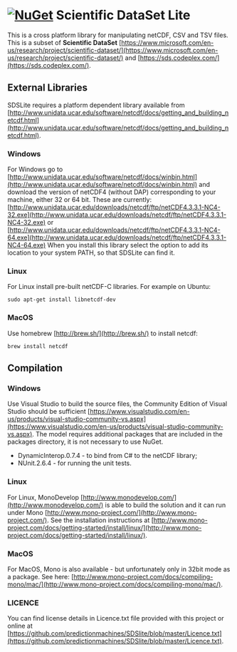 [![NuGet](https://img.shields.io/nuget/v/SDSCore.svg?style=flat)](https://www.nuget.org/packages/SDSCore/)
Scientific DataSet Lite
=======================

This is a cross platform library for manipulating netCDF, CSV and TSV files.
This is a subset of **Scientific DataSet** [https://www.microsoft.com/en-us/research/project/scientific-dataset/](https://www.microsoft.com/en-us/research/project/scientific-dataset/) and [https://sds.codeplex.com/](https://sds.codeplex.com/).

External Libraries
------------------

SDSLite requires a platform dependent library available from [http://www.unidata.ucar.edu/software/netcdf/docs/getting_and_building_netcdf.html](http://www.unidata.ucar.edu/software/netcdf/docs/getting_and_building_netcdf.html).

### Windows

For Windows go to [http://www.unidata.ucar.edu/software/netcdf/docs/winbin.html](http://www.unidata.ucar.edu/software/netcdf/docs/winbin.html) and download the version of netCDF4 (without DAP) corresponding to your machine, either 32 or 64 bit. These are
currently: [http://www.unidata.ucar.edu/downloads/netcdf/ftp/netCDF4.3.3.1-NC4-32.exe](http://www.unidata.ucar.edu/downloads/netcdf/ftp/netCDF4.3.3.1-NC4-32.exe) or [http://www.unidata.ucar.edu/downloads/netcdf/ftp/netCDF4.3.3.1-NC4-64.exe](http://www.unidata.ucar.edu/downloads/netcdf/ftp/netCDF4.3.3.1-NC4-64.exe)
When you install this library select the option to add its location to your system PATH, so that SDSLite can find it.

### Linux

For Linux install pre-built netCDF-C libraries. For example on Ubuntu:

`sudo apt-get install libnetcdf-dev`

### MacOS

Use homebrew [http://brew.sh/](http://brew.sh/) to install netcdf:

`brew install netcdf`

Compilation
-----------

### Windows

Use Visual Studio to build the source files, the Community Edition of Visual Studio should be sufficient [https://www.visualstudio.com/en-us/products/visual-studio-community-vs.aspx](https://www.visualstudio.com/en-us/products/visual-studio-community-vs.aspx).
The model requires additional packages that are included in the packages directory, it is not necessary to use NuGet.

  * DynamicInterop.0.7.4 - to bind from C# to the netCDF library;
  * NUnit.2.6.4 - for running the unit tests.

### Linux

For Linux, MonoDevelop [http://www.monodevelop.com/](http://www.monodevelop.com/) is able to build the solution and it can run under Mono [http://www.mono-project.com/](http://www.mono-project.com/).
See the installation instructions at [http://www.mono-project.com/docs/getting-started/install/linux/](http://www.mono-project.com/docs/getting-started/install/linux/).

### MacOS

For MacOS, Mono is also available - but unfortunately only in 32bit mode as a package. See here: [http://www.mono-project.com/docs/compiling-mono/mac/](http://www.mono-project.com/docs/compiling-mono/mac/).

### LICENCE

You can find license details in Licence.txt file provided with this project or online at [https://github.com/predictionmachines/SDSlite/blob/master/Licence.txt](https://github.com/predictionmachines/SDSlite/blob/master/Licence.txt).

